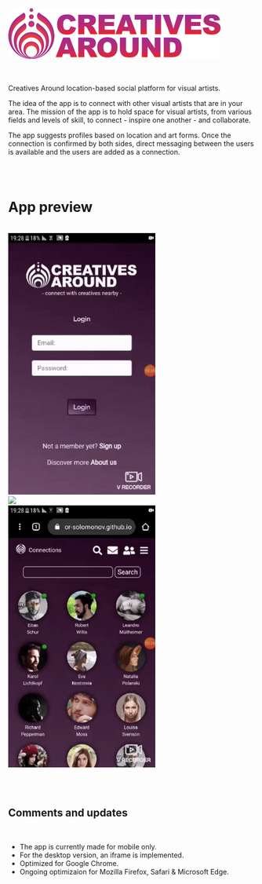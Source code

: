 <br/> ![Screenshot](ca_redpurplelogo.png) <br/> <br/> <br/>

Creatives Around location-based social platform for visual artists.

The idea of the app is to connect with other visual artists that are in your area.
The mission of the app is to hold space for visual artists,
from various fields and levels of skill,
to connect - inspire one another - and collaborate.

The app suggests profiles based on location and art forms.
Once the connection is confirmed by both sides, direct messaging between the users is available and the users are added as a connection.

<br/><br/> 
# App preview
<br/>
<img src="https://github.com/mor-solomonov/creatives-around-frontend/blob/master/Animated%20GIF-downsized_large.gif?raw=true" width="300"/>
<br/>
<img src="https://github.com/mor-solomonov/creatives-around-frontend/blob/master/Animated%20GIF-downsized_large2.gif?raw=true" width="300"/>
<br/>
<img src="https://github.com/mor-solomonov/creatives-around-frontend/blob/master/Animated%20GIF-downsized_large3.gif?raw=true" width="300"/>


 <br/><br/>
 ## Comments and updates
<br/>

* The app is currently made for mobile only.
* For the desktop version, an iframe is implemented.
* Optimized for Google Chrome.
* Ongoing optimizaion for Mozilla Firefox, Safari & Microsoft Edge.





